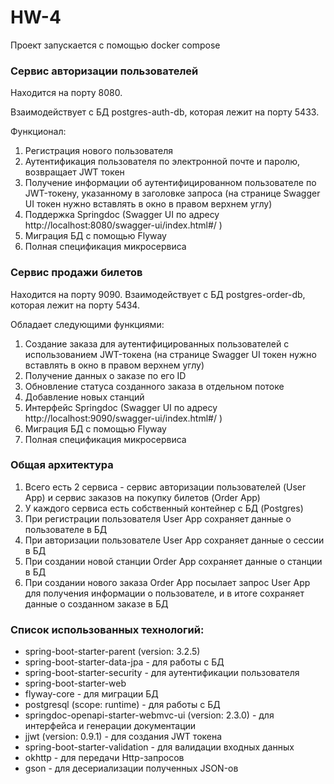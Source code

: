 # HW-4

Проект запускается с помощью docker compose

### Cервис авторизации пользователей

Находится на порту 8080. 

Взаимодействует с БД postgres-auth-db, которая лежит на порту 5433.

Функционал:

1. Регистрация нового пользователя
2. Аутентификация пользователя по электронной почте и паролю, возвращает JWT токен
3. Получение информации об аутентифицированном пользователе по JWT-токену, указанному в заголовке запроса 
(на странице Swagger UI токен нужно вставлять в окно в правом верхнем углу)
4. Поддержка Springdoc (Swagger UI по адресу http://localhost:8080/swagger-ui/index.html#/ )
5. Миграция БД с помощью Flyway
6. Полная спецификация микросервиса



### Cервис продажи билетов

Находится на порту 9090.
Взаимодействует с БД postgres-order-db, которая лежит на порту 5434.

Обладает следующими функциями:

1. Создание заказа для аутентифицированных пользователей с использованием JWT-токена
(на странице Swagger UI токен нужно вставлять в окнo в правом верхнем углу)
2. Получение данных о заказе по его ID
3. Обновление статуса созданного заказа в отдельном потоке
4. Добавление новых станций
5. Интерфейс Springdoc (Swagger UI по адресу http://localhost:9090/swagger-ui/index.html#/ )
6. Миграция БД с помощью Flyway
7. Полная спецификация микросервиса


### Общая архитектура

1. Всего есть 2 сервиса - сервис авторизации пользователей (User App) и сервис заказов на покупку билетов (Order App)
2. У каждого сервиса есть собственный контейнер с БД (Postgres)
3. При регистрации пользователя User App сохраняет данные о пользователе в БД
4. При авторизации пользователе User App сохраняет данные о сессии в БД
5. При создании новой станции Order App сохраняет данные о станции в БД
6. При создании нового заказа Order App посылает запрос User App для получения информации о пользователе, 
и в итоге сохраняет данные о созданном заказе в БД


### Список использованных технологий:
- spring-boot-starter-parent (version: 3.2.5)
- spring-boot-starter-data-jpa - для работы с БД
- spring-boot-starter-security - для аутентификации пользователя
- spring-boot-starter-web
- flyway-core - для миграции БД
- postgresql (scope: runtime) - для работы с БД
- springdoc-openapi-starter-webmvc-ui (version: 2.3.0) - для интерфейса и генерации документации
- jjwt (version: 0.9.1) - для создания JWT токена
- spring-boot-starter-validation - для валидации входных данных
- okhttp - для передачи Http-запросов
- gson - для десериализации полученных JSON-ов